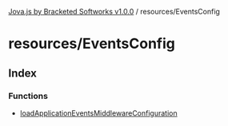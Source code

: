[Jova.js by Bracketed Softworks v1.0.0](../wiki/modules) / resources/EventsConfig

# resources/EventsConfig

## Index

### Functions

- [loadApplicationEventsMiddlewareConfiguration](../wiki/resources.EventsConfig.Function.loadApplicationEventsMiddlewareConfiguration)
